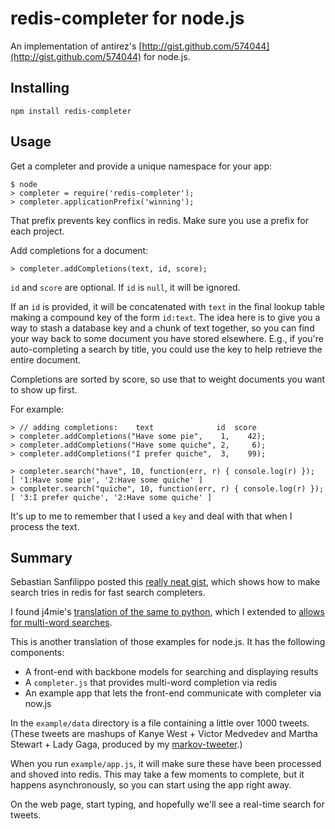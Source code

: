 redis-completer for node.js
===========================

An implementation of antirez's
[http://gist.github.com/574044](http://gist.github.com/574044) for node.js.

Installing
----------

`npm install redis-completer`

Usage
-----

Get a completer and provide a unique namespace for your app:

    $ node
    > completer = require('redis-completer');
    > completer.applicationPrefix('winning');

That prefix prevents key conflics in redis.  Make sure you use a prefix for
each project.

Add completions for a document:

    > completer.addCompletions(text, id, score);

`id` and `score` are optional.  If `id` is `null`, it will be ignored.

If an `id` is provided, it will be concatenated with `text` in the final lookup
table making a compound key of the form `id:text`. The idea here is to give you
a way to stash a database key and a chunk of text together, so you can find
your way back to some document you have stored elsewhere.  E.g., if you're
auto-completing a search by title, you could use the key to help retrieve the
entire document.

Completions are sorted by score, so use that to weight documents you want to
show up first.

For example:

    > // adding completions:    text              id  score
    > completer.addCompletions("Have some pie",    1,    42);
    > completer.addCompletions("Have some quiche", 2,     6);
    > completer.addCompletions("I prefer quiche",  3,    99);

    > completer.search("have", 10, function(err, r) { console.log(r) });
    [ '1:Have some pie', '2:Have some quiche' ]
    > completer.search("quiche", 10, function(err, r) { console.log(r) });
    [ '3:I prefer quiche', '2:Have some quiche' ]

It's up to me to remember that I used a `key` and deal with that when I process
the text.

Summary
-------

Sebastian Sanfilippo posted this [really neat gist](http://gist.github.com/574044),
which shows how to make search tries in redis for fast search completers.

I found j4mie's [translation of the same to
python](https://gist.github.com/577852), which I extended to [allows for
multi-word searches](https://gist.github.com/925979).

This is another translation of those examples for node.js.  It has the
following components:

- A front-end with backbone models for searching and displaying results
- A `completer.js` that provides multi-word completion via redis
- An example app that lets the front-end communicate with completer via now.js

In the `example/data` directory is a file containing a little over 1000 tweets.
(These tweets are mashups of Kanye West + Victor Medvedev and Martha Stewart +
Lady Gaga, produced by my 
[markov-tweeter](https://github.com/jedp/markov-tweeter).)

When you run `example/app.js`, it will make sure these have been processed and
shoved into redis.  This may take a few moments to complete, but it happens
asynchronously, so you can start using the app right away.

On the web page, start typing, and hopefully we'll see a real-time search for
tweets.  



